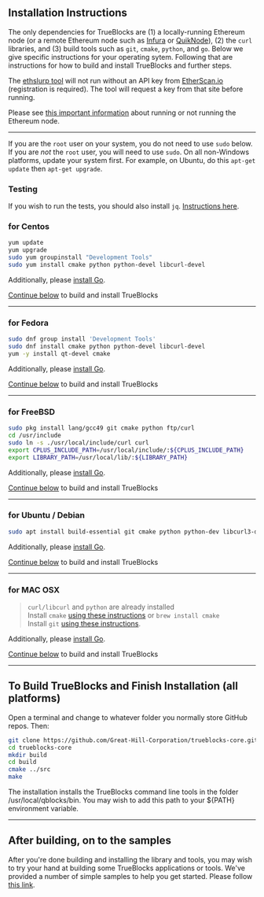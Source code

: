 ## Installation Instructions

The only dependencies for TrueBlocks are (1) a locally-running Ethereum node (or a remote Ethereum node such as [Infura](http://infura.io) or [QuikNode](http://quiknode.io)), (2) the `curl` libraries, and (3) build tools such as `git`, `cmake`, `python`, and `go`.  Below we give specific instructions for your operating sytem. Following that are instructions for how to build and install TrueBlocks and further steps.

The [ethslurp tool](../../apps/ethslurp/README.md) will not run without an API key from [EtherScan.io](http://etherscan.io/apis) (registration is required). The tool will request a key from that site before running.

Please see [this important information](RUNNING_A_NODE.md) about running or not running the Ethereum node.

***

If you are the `root` user on your system, you do not need to use `sudo` below. If you are *not* the `root` user, you will need to use `sudo`. On all non-Windows platforms, update your system first. For example, on Ubuntu, do this `apt-get update` then `apt-get upgrade`.

### Testing
If you wish to run the tests, you should also install `jq`. [Instructions here](https://stedolan.github.io/jq/download/).
### for Centos

```bash
yum update
yum upgrade
sudo yum groupinstall "Development Tools"  
sudo yum install cmake python python-devel libcurl-devel
```

Additionally, please [install Go](https://golang.org/doc/install).

[Continue below](#finish) to build and install TrueBlocks

***

### for Fedora

```bash
sudo dnf group install 'Development Tools'
sudo dnf install cmake python python-devel libcurl-devel
yum -y install qt-devel cmake
```

Additionally, please [install Go](https://golang.org/doc/install).

[Continue below](#finish) to build and install TrueBlocks

***

### for FreeBSD

```bash
sudo pkg install lang/gcc49 git cmake python ftp/curl
cd /usr/include  
sudo ln -s ./usr/local/include/curl curl  
export CPLUS_INCLUDE_PATH=/usr/local/include/:${CPLUS_INCLUDE_PATH}
export LIBRARY_PATH=/usr/local/lib/:${LIBRARY_PATH}
```

Additionally, please [install Go](https://golang.org/doc/install).

[Continue below](#finish) to build and install TrueBlocks

***

### for Ubuntu / Debian

```bash
sudo apt install build-essential git cmake python python-dev libcurl3-dev
```

Additionally, please [install Go](https://golang.org/doc/install).

[Continue below](#finish) to build and install TrueBlocks

***

### for MAC OSX

   > `curl/libcurl` and `python` are already installed  
   > Install `cmake` [using these instructions](https://cmake.org/download/) or `brew install cmake`  
   > Install `git` [using these instructions](https://git-scm.com/download/mac).

Additionally, please [install Go](https://golang.org/doc/install).

[Continue below](#finish) to build and install TrueBlocks

<a name="finish" href=""></a>
***
## To Build TrueBlocks and Finish Installation (all platforms)

Open a terminal and change to whatever folder you normally store GitHub repos. Then:

```bash
git clone https://github.com/Great-Hill-Corporation/trueblocks-core.git
cd trueblocks-core
mkdir build
cd build
cmake ../src
make
```

The installation installs the TrueBlocks command line tools in the folder /usr/local/qblocks/bin. You may wish to add this path to your ${PATH} environment variable.

***
## After building, on to the samples

After you're done building and installing the library and tools, you may wish to try your hand at building some TrueBlocks applications or tools. We've provided a 
number of simple samples to help you get started. Please follow [this link](/src/examples).
